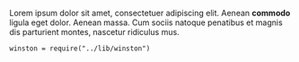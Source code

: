 

Lorem ipsum dolor sit amet, consectetuer adipiscing elit. Aenean __commodo__
ligula eget dolor. Aenean massa. Cum sociis natoque penatibus et magnis dis
parturient montes, nascetur ridiculus mus.

    winston = require("../lib/winston")
